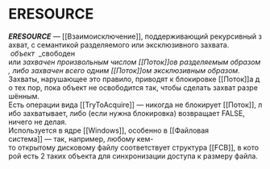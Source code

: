 # ERESOURCE

_**ERESOURCE**_ — [[Взаимоисключение]], поддерживающий рекурсивный захват, с семантикой разделяемого или эксклюзивного захвата. 
 _объект_  _свободен или _захвачен_ _произвольным_ _числом_ _[[Поток]]ов_ _разделяемым_ _образом,_ _либо_ _захвачен_ _всего_ _одним_ _[[Поток]]ом_ _эксклюзивным_ _образом._ 
Захваты, нарушающее это правило, приводят к блокировке [[Поток]]а до тех пор, пока объект не освободится так, чтобы сделать захват разрешённым. 
Есть операции вида [[TryToAcquire]] — никогда не блокирует [[Поток]], либо захватывает, либо (если нужна блокировка) возвращает FALSE, 
ничего не делая. 
Используется в ядре [[Windows]], особенно в [[Файловая система]] — так, например, любому кем-то открытому дисковому файлу соответствует структура [[FCB]], в которой есть 2 таких объекта для синхронизации доступа к размеру файла.
